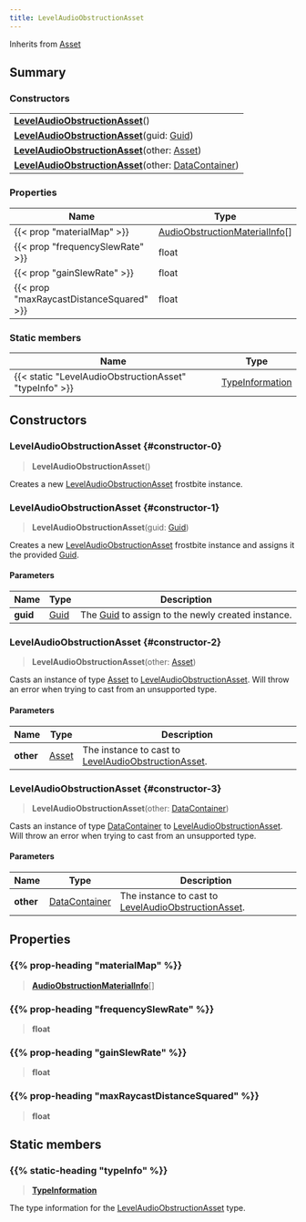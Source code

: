 ```yaml
---
title: LevelAudioObstructionAsset
---
```


Inherits from [Asset](/vext/ref/fb/asset)

## Summary

### Constructors

|  |
| --- |
| **[LevelAudioObstructionAsset](#constructor-0)**() |
| **[LevelAudioObstructionAsset](#constructor-1)**(guid: [Guid](/vext/ref/shared/type/guid)) |
| **[LevelAudioObstructionAsset](#constructor-2)**(other: [Asset](/vext/ref/fb/asset)) |
| **[LevelAudioObstructionAsset](#constructor-3)**(other: [DataContainer](/vext/ref/shared/type/datacontainer)) |

### Properties

| Name | Type |
| ---- | ---- |
| {{< prop "materialMap" >}} | [AudioObstructionMaterialInfo](/vext/ref/fb/audioobstructionmaterialinfo)[] |
| {{< prop "frequencySlewRate" >}} | float |
| {{< prop "gainSlewRate" >}} | float |
| {{< prop "maxRaycastDistanceSquared" >}} | float |

### Static members

| Name | Type |
| ---- | ---- |
| {{< static "LevelAudioObstructionAsset" "typeInfo" >}} | [TypeInformation](/vext/ref/shared/type/typeinformation) |

## Constructors

### LevelAudioObstructionAsset {#constructor-0}

> **LevelAudioObstructionAsset**()

Creates a new [LevelAudioObstructionAsset](/vext/ref/fb/levelaudioobstructionasset) frostbite instance.

### LevelAudioObstructionAsset {#constructor-1}

> **LevelAudioObstructionAsset**(guid: [Guid](/vext/ref/shared/type/guid))

Creates a new [LevelAudioObstructionAsset](/vext/ref/fb/levelaudioobstructionasset) frostbite instance and assigns it the provided [Guid](/vext/ref/shared/type/guid).

#### Parameters

| Name | Type | Description |
| ---- | ---- | ----------- |
| **guid** | [Guid](/vext/ref/shared/type/guid) | The [Guid](/vext/ref/shared/type/guid) to assign to the newly created instance. |

### LevelAudioObstructionAsset {#constructor-2}

> **LevelAudioObstructionAsset**(other: [Asset](/vext/ref/fb/asset))

Casts an instance of type [Asset](/vext/ref/fb/asset) to [LevelAudioObstructionAsset](/vext/ref/fb/levelaudioobstructionasset). Will throw an error when trying to cast from an unsupported type.

#### Parameters

| Name | Type | Description |
| ---- | ---- | ----------- |
| **other** | [Asset](/vext/ref/fb/asset) | The instance to cast to [LevelAudioObstructionAsset](/vext/ref/fb/levelaudioobstructionasset). |

### LevelAudioObstructionAsset {#constructor-3}

> **LevelAudioObstructionAsset**(other: [DataContainer](/vext/ref/shared/type/datacontainer))

Casts an instance of type [DataContainer](/vext/ref/shared/type/datacontainer) to [LevelAudioObstructionAsset](/vext/ref/fb/levelaudioobstructionasset). Will throw an error when trying to cast from an unsupported type.

#### Parameters

| Name | Type | Description |
| ---- | ---- | ----------- |
| **other** | [DataContainer](/vext/ref/shared/type/datacontainer) | The instance to cast to [LevelAudioObstructionAsset](/vext/ref/fb/levelaudioobstructionasset). |

## Properties

### {{% prop-heading "materialMap" %}}

> **[AudioObstructionMaterialInfo](/vext/ref/fb/audioobstructionmaterialinfo)**[]

### {{% prop-heading "frequencySlewRate" %}}

> **float**

### {{% prop-heading "gainSlewRate" %}}

> **float**

### {{% prop-heading "maxRaycastDistanceSquared" %}}

> **float**

## Static members

### {{% static-heading "typeInfo" %}}

> **[TypeInformation](/vext/ref/shared/type/typeinformation)**

The type information for the [LevelAudioObstructionAsset](/vext/ref/fb/levelaudioobstructionasset) type.

